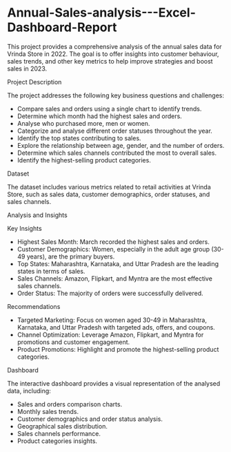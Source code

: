 # Annual-Sales-analysis---Excel-Dashboard-Report

This project provides a comprehensive analysis of the annual sales data for Vrinda Store in 2022. The goal is to offer insights into customer behaviour, sales trends, and other key metrics to help improve strategies and boost sales in 2023.

 Project Description

The project addresses the following key business questions and challenges:
- Compare sales and orders using a single chart to identify trends.
- Determine which month had the highest sales and orders.
- Analyse who purchased more, men or women.
- Categorize and analyse different order statuses throughout the year.
- Identify the top states contributing to sales.
- Explore the relationship between age, gender, and the number of orders.
- Determine which sales channels contributed the most to overall sales.
- Identify the highest-selling product categories.

 Dataset

The dataset includes various metrics related to retail activities at Vrinda Store, such as sales data, customer demographics, order statuses, and sales channels.

 Analysis and Insights

 Key Insights

- Highest Sales Month: March recorded the highest sales and orders.
- Customer Demographics: Women, especially in the adult age group (30-49 years), are the primary buyers.
- Top States: Maharashtra, Karnataka, and Uttar Pradesh are the leading states in terms of sales.
- Sales Channels: Amazon, Flipkart, and Myntra are the most effective sales channels.
- Order Status: The majority of orders were successfully delivered.

 Recommendations

- Targeted Marketing: Focus on women aged 30-49 in Maharashtra, Karnataka, and Uttar Pradesh with targeted ads, offers, and coupons.
- Channel Optimization: Leverage Amazon, Flipkart, and Myntra for promotions and customer engagement.
- Product Promotions: Highlight and promote the highest-selling product categories.

 Dashboard

The interactive dashboard provides a visual representation of the analysed data, including:
- Sales and orders comparison charts.
- Monthly sales trends.
- Customer demographics and order status analysis.
- Geographical sales distribution.
- Sales channels performance.
- Product categories insights.
